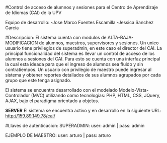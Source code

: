 #Control de acceso de alumnos y sesiones para el Centro de Aprendizaje de Idiomas (CAI) de la UPV

Equipo de desarrollo:
-Jose Marco Fuentes Escamilla
-Jessica Sanchez Garcia

#Descripcion:
El sistema cuenta con modulos de ALTA-BAJA-MODIFICACION de alumnos, maestros, supervisores y sesiones.
Un unico usuario tiene privilegios de superadmin, en este caso el director del CAI. La principal 
funcionalidad del sistema es llevar un control de acceso de los alumnos a sesiones del CAI. Para esto
se cuenta con una interfaz principal la cual esta ideada para que el ingreso de alumnos sea fluido
y sin contratiempos. Un usuario con privilegio de maestro puede ingresar al sistema y obtener reportes
detallados de sus alumnos agrupados por cada grupo que este tenga asignado.

El sistema se encuentra desarrollado con el modelado Modelo-Vista-Controlador (MVC)
utilizando como tecnologias: PHP, HTML, CSS, JQuery, AJAX, bajo el paradigma orientado a objetos.

**SERVER**
El sistema se encuentra activo y en desarrollo en la siguiente URL:
http://159.89.149.78/cai/

#Llaves de autenticacion:
SUPERADMIN:
user: admin  |  pass: admin

EJEMPLO DE MAESTRO:
user: arturo | pass: arturo


